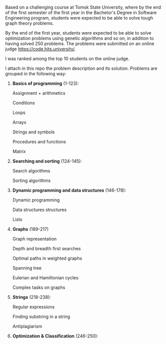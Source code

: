 Based on a challenging course at Tomsk State University, where by the end of the first semester of the first year in the Bachelor's Degree in Software Engineering program, students were expected to be able to solve tough graph theory problems. 

By the end of the first year, students were expected to be able to solve optimization problems using genetic algorithms and so on, in addition to having solved 250 problems. The problems were submitted on an online judge https://code.hits.university/. 

I was ranked among the top 10 students on the online judge.

I attach in this repo the problem description and its solution. Problems are grouped in the following way:


1) **Basics of programming** (1-123): 

    Assignment + arithmetics 
    
    Conditions 
    
    Loops 
    
    Arrays 
    
    Strings and symbols
    
    Procedures and functions 
    
    Matrix 
    
2) **Searching and sorting** (124-145):

    Search algorithms 
    
    Sorting algorithms 
    
3) **Dynamic programming and data structures** (146-178):

    Dynamic programming
    
    Data structures structures
    
    Lists
    
4) **Graphs** (189-217)
    
    Graph representation
    
    Depth and breadth first searches 

    Optimal paths in weighted graphs 

    Spanning tree 

    Eulerian and Hamiltonian cycles 

    Complex tasks on graphs

5) **Strings** (218-238):

    Regular expressions 
    
    Finding substring in a string 
    
    Antiplagiarism

6) **Optimization & Classification** (246-250):
